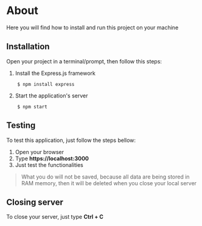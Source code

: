 # About
Here you will find how to install and run this project on your machine

## Installation
Open your project in a terminal/prompt, then follow this steps:

1. Install the Express.js framework 
```
    $ npm install express
```
2. Start the application's server
```    
    $ npm start
```

## Testing
To test this application, just follow the steps bellow:
1. Open your browser
2. Type **https://localhost:3000**
3. Just test the functionalities

> What you do will not be saved, because all data are being stored in RAM memory, then it will be deleted when you close your local server


## Closing server
To close your server, just type **Ctrl + C**
